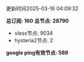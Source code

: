 更新时间2025-03-16 04:09:32

**总订阅: 160**
**总节点: 28790**
- vless节点: 9034
- hysteria2节点: 2

**google ping有效节点: 589**
